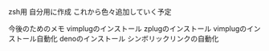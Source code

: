 zsh用
自分用に作成
これから色々追加していく予定

今後のためのメモ
vimplugのインストール
zplugのインストール
vimplugのインストール自動化
denoのインストール
シンボリックリンクの自動化
